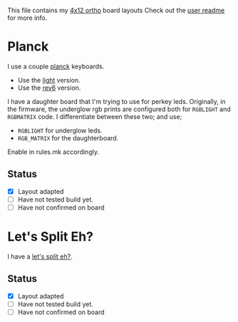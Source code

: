 This file contains my [4x12 ortho](../../../default/ortho_4x12) board layouts
Check out the [user readme](../../../../users/bbaserdem/README.md) for more info.

# Planck

I use a couple [planck](../../../../keyboards/planck/readme.md) keyboards.

* Use the [light](../../../../keyboards/planck/light/readme.md) version.
* Use the [rev6](../../../../keyboards/planck/rev6/readme.md) version.

I have a daughter board that I'm trying to use for perkey leds.
Originally, in the firmware, the underglow rgb prints are configured both for
`RGBLIGHT` and `RGBMATRIX` code.
I differentiate between these two; and use;

* `RGBLIGHT` for underglow leds.
* `RGB_MATRIX` for the daughterboard.

Enable in rules.mk accordingly.

## Status

* [x] Layout adapted
* [ ] Have not tested build yet.
* [ ] Have not confirmed on board

# Let's Split Eh?

I have a [let's split eh?](../../../../keyboards/lets_split_eh/README.md).

## Status

* [x] Layout adapted
* [ ] Have not tested build yet.
* [ ] Have not confirmed on board
